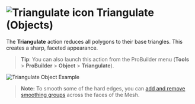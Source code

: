 # ![Triangulate icon](images/icons/Object_Triangulate.png) Triangulate (Objects)

The __Triangulate__ action reduces all polygons to their base triangles. This creates a sharp, faceted appearance.

> **Tip**: You can also launch this action from the ProBuilder menu (**Tools** > **ProBuilder** > **Object** > **Triangulate**).

![Triangulate Object Example](images/TriangulateObject_Example.png)

> **Note:** To smooth some of the hard edges, you can [add and remove smoothing groups](workflow-edit-smoothing.md) across the faces of the Mesh.
